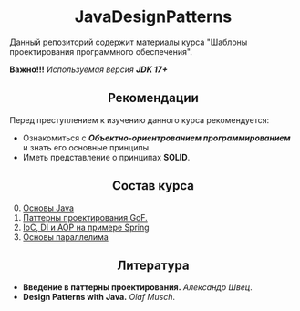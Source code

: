 <h1 align="center">
   JavaDesignPatterns
</h1>

Данный репозиторий содержит материалы курса "Шаблоны проектирования программного обеспечения".

**Важно!!!** *Используемая версия **JDK 17+*** 

<h2 align="center">
   Рекомендации
</h2>

Перед преступлением к изучению данного курса рекомендуется:

- Ознакомиться с ***Объектно-ориентрованием программированием*** и знать его основные принципы.
- Иметь представление о принципах **SOLID**.

<h2 align="center">
   Состав курса
</h2>

0. [Основы Java](0_introduction)
1. [Паттерны проектирования GoF.](1_patterns%2Fpatterns.md)
2. [IoC, DI и AOP на примере Spring](2_spring%2Fspring.md)
3. [Основы параллелима](3_concurrency)

<h2 align="center">
   Литература
</h2>

- **Введение в паттерны проектирования.** *Александр Швец*.
- **Design Patterns with Java.** *Olaf Musch*.
